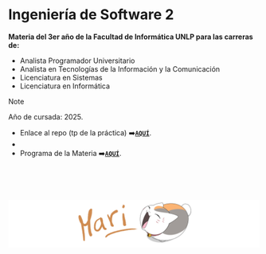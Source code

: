 # Ingeniería de Software 2

**Materia del 3er año de la Facultad de Informática UNLP para las carreras de:**

* Analista Programador Universitario
* Analista en Tecnologías de la Información y la Comunicación
* Licenciatura en Sistemas
* Licenciatura en Informática

>[!NOTE]
>Año de cursada: 2025.
>
>* Enlace al repo (tp de la práctica) ➡️[<code>**AQUÍ**</code>](https://github.com/Marimari2342/AlquilandoWeb).
>* 
>* Programa de la Materia ➡️[<code>**AQUÍ**</code>]().
>
<br>
<br>
<br>

<p><img align="center" src="https://github.com/Marimari2342/Marimari2342/blob/main/firmagith.png" alt="marigit"/></p>

